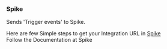 ### Spike

Sends 'Trigger events' to Spike.

Here are few Simple steps to get your Integration URL in [Spike](https://docs.spike.sh/integrations-guideline/create-integration-and-service-on-dashboard)  
Follow the Documentation at Spike